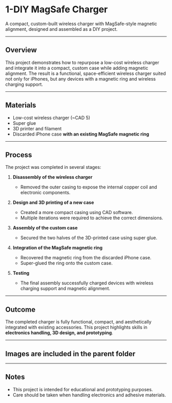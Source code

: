 # 1-DIY MagSafe Charger

A compact, custom-built wireless charger with MagSafe-style magnetic alignment, designed and assembled as a DIY project.

---

## Overview

This project demonstrates how to repurpose a low-cost wireless charger and integrate it into a compact, custom case while adding magnetic alignment. The result is a functional, space-efficient wireless charger suited not only for iPhones, but any devices with a magnetic ring and wireless charging support.

---

## Materials

- Low-cost wireless charger (~CAD 5)  
- Super glue  
- 3D printer and filament  
- Discarded iPhone case **with an existing MagSafe magnetic ring**

---

## Process

The project was completed in several stages:

1. **Disassembly of the wireless charger**  
   - Removed the outer casing to expose the internal copper coil and electronic components.

2. **Design and 3D printing of a new case**  
   - Created a more compact casing using CAD software.  
   - Multiple iterations were required to achieve the correct dimensions.

3. **Assembly of the custom case**  
   - Secured the two halves of the 3D-printed case using super glue.

4. **Integration of the MagSafe magnetic ring**  
   - Recovered the magnetic ring from the discarded iPhone case.  
   - Super-glued the ring onto the custom case.

5. **Testing**  
   - The final assembly successfully charged devices with wireless charging support and magnetic alignment.

---

## Outcome

The completed charger is fully functional, compact, and aesthetically integrated with existing accessories. This project highlights skills in **electronics handling, 3D design, and prototyping**.

---

## Images are included in the parent folder

---

## Notes

- This project is intended for educational and prototyping purposes.  
- Care should be taken when handling electronics and adhesive materials.  

